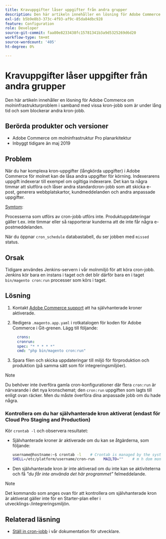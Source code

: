 ```yaml
---
title: Kravuppgifter låser uppgifter från andra grupper
description: Den här artikeln innehåller en lösning för Adobe Commerce om molninfrastrukturproblem i samband med vissa kron-jobb som är under lång tid och som blockerar andra kron-jobb.
exl-id: b5b9e8b3-373c-4f93-af9c-85da84dbc928
feature: Configuration
role: Developer
source-git-commit: faa80e8233438fc15781341b3a9d5325269d6d20
workflow-type: tm+mt
source-wordcount: '405'
ht-degree: 0%

---
```


# Kravuppgifter låser uppgifter från andra grupper

Den här artikeln innehåller en lösning för Adobe Commerce om molninfrastrukturproblem i samband med vissa kron-jobb som är under lång tid och som blockerar andra kron-jobb.

## Berörda produkter och versioner

* Adobe Commerce om molninfrastruktur Pro planarkitektur
* Inbyggt tidigare än maj 2019

## Problem

När du har komplexa kron-uppgifter (långkörda uppgifter) i Adobe Commerce för molnet kan de låsa andra uppgifter för körning. Indexerarens uppgift indexerar till exempel om ogiltiga indexerare. Det kan ta några timmar att slutföra och låser andra standardcron-jobb som att skicka e-post, generera webbplatskartor, kundmeddelanden och andra anpassade uppgifter.

<u>Symtom</u>:

Processerna som utförs av cron-jobb utförs inte. Produktuppdateringar gäller t.ex. inte timmar eller så rapporterar kunderna att de inte får några e-postmeddelanden.

När du öppnar `cron_schedule` databastabell, du ser jobben med `missed` status.

## Orsak

Tidigare användes Jenkins-servern i vår molnmiljö för att köra cron-jobb. Jenkins kör bara en instans i taget och det blir därför bara en i taget `bin/magento cron:run` processer som körs i taget.

## Lösning

1. Kontakt [Adobe Commerce support](/help/help-center-guide/help-center/magento-help-center-user-guide.md#submit-ticket) att ha självhanterade kroner aktiverade.
1. Redigera `.magento.app.yaml` i rotkatalogen för koden för Adobe Commerce i Git-grenen. Lägg till följande:

   ```yaml
     crons:
     cronrun:
     spec: "* * * * *"
     cmd: "php bin/magento cron:run"
   ```

1. Spara filen och skicka uppdateringar till miljö för förproduktion och produktion (på samma sätt som för integreringsmiljöer).

>[!NOTE]
>
>Du behöver inte överföra gamla cron-konfigurationer där flera `cron:run` är närvarande i det nya kronschemat; den `cron:run` uppgiften som lagts till enligt ovan räcker. Men du måste överföra dina anpassade jobb om du hade några.

### Kontrollera om du har självhanterade kron aktiverat (endast för Cloud Pro Staging and Production)

Kör `crontab -l` och observera resultatet:

* Självhanterade kroner är aktiverade om du kan se åtgärderna, som följande:

  ```bash
  username@hostname:~$ crontab -l    # Crontab is managed by the system, attempts to edit it directly will fail.
  SHELL=/etc/platform/username/cron-run    MAILTO=""    # m h dom mon dow job_name    * * * * * cronrun
  ```

* Den självhanterade kron är inte aktiverad om du inte kan se aktiviteterna och få *&quot;du får inte använda det här programmet&quot;* felmeddelande.

>[!NOTE]
>
>Det kommando som anges ovan för att kontrollera om självhanterade kron är aktiverat gäller inte för en Starter-plan eller i utvecklings-/integreringsmiljön.

## Relaterad läsning

* [Ställ in cron-jobb](https://experienceleague.adobe.com/en/docs/commerce-operations/configuration-guide/cli/configure-cron-jobs) i vår dokumentation för utvecklare.
